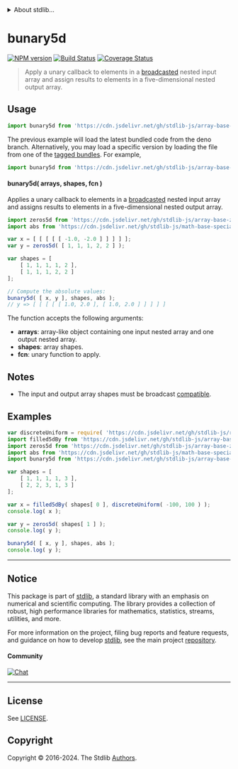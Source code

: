 <!--

@license Apache-2.0

Copyright (c) 2023 The Stdlib Authors.

Licensed under the Apache License, Version 2.0 (the "License");
you may not use this file except in compliance with the License.
You may obtain a copy of the License at

   http://www.apache.org/licenses/LICENSE-2.0

Unless required by applicable law or agreed to in writing, software
distributed under the License is distributed on an "AS IS" BASIS,
WITHOUT WARRANTIES OR CONDITIONS OF ANY KIND, either express or implied.
See the License for the specific language governing permissions and
limitations under the License.

-->


<details>
  <summary>
    About stdlib...
  </summary>
  <p>We believe in a future in which the web is a preferred environment for numerical computation. To help realize this future, we've built stdlib. stdlib is a standard library, with an emphasis on numerical and scientific computation, written in JavaScript (and C) for execution in browsers and in Node.js.</p>
  <p>The library is fully decomposable, being architected in such a way that you can swap out and mix and match APIs and functionality to cater to your exact preferences and use cases.</p>
  <p>When you use stdlib, you can be absolutely certain that you are using the most thorough, rigorous, well-written, studied, documented, tested, measured, and high-quality code out there.</p>
  <p>To join us in bringing numerical computing to the web, get started by checking us out on <a href="https://github.com/stdlib-js/stdlib">GitHub</a>, and please consider <a href="https://opencollective.com/stdlib">financially supporting stdlib</a>. We greatly appreciate your continued support!</p>
</details>

# bunary5d

[![NPM version][npm-image]][npm-url] [![Build Status][test-image]][test-url] [![Coverage Status][coverage-image]][coverage-url] <!-- [![dependencies][dependencies-image]][dependencies-url] -->

> Apply a unary callback to elements in a [broadcasted][@stdlib/array/base/broadcast-array] nested input array and assign results to elements in a five-dimensional nested output array.

<section class="intro">

</section>

<!-- /.intro -->



<section class="usage">

## Usage

```javascript
import bunary5d from 'https://cdn.jsdelivr.net/gh/stdlib-js/array-base-broadcasted-unary5d@deno/mod.js';
```
The previous example will load the latest bundled code from the deno branch. Alternatively, you may load a specific version by loading the file from one of the [tagged bundles](https://github.com/stdlib-js/array-base-broadcasted-unary5d/tags). For example,

```javascript
import bunary5d from 'https://cdn.jsdelivr.net/gh/stdlib-js/array-base-broadcasted-unary5d@v0.2.2-deno/mod.js';
```

#### bunary5d( arrays, shapes, fcn )

Applies a unary callback to elements in a [broadcasted][@stdlib/array/base/broadcast-array] nested input array and assigns results to elements in a five-dimensional nested output array.

```javascript
import zeros5d from 'https://cdn.jsdelivr.net/gh/stdlib-js/array-base-zeros5d@deno/mod.js';
import abs from 'https://cdn.jsdelivr.net/gh/stdlib-js/math-base-special-abs@deno/mod.js';

var x = [ [ [ [ [ -1.0, -2.0 ] ] ] ] ];
var y = zeros5d( [ 1, 1, 1, 2, 2 ] );

var shapes = [
    [ 1, 1, 1, 1, 2 ],
    [ 1, 1, 1, 2, 2 ]
];

// Compute the absolute values:
bunary5d( [ x, y ], shapes, abs );
// y => [ [ [ [ [ 1.0, 2.0 ], [ 1.0, 2.0 ] ] ] ] ]
```

The function accepts the following arguments:

-   **arrays**: array-like object containing one input nested array and one output nested array.
-   **shapes**: array shapes.
-   **fcn**: unary function to apply.

</section>

<!-- /.usage -->

<section class="notes">

## Notes

-   The input and output array shapes must be broadcast [compatible][@stdlib/ndarray/base/broadcast-shapes].

</section>

<!-- /.notes -->

<section class="examples">

## Examples

<!-- eslint no-undef: "error" -->

```javascript
var discreteUniform = require( 'https://cdn.jsdelivr.net/gh/stdlib-js/random-base-discrete-uniform' ).factory;
import filled5dBy from 'https://cdn.jsdelivr.net/gh/stdlib-js/array-base-filled5d-by@deno/mod.js';
import zeros5d from 'https://cdn.jsdelivr.net/gh/stdlib-js/array-base-zeros5d@deno/mod.js';
import abs from 'https://cdn.jsdelivr.net/gh/stdlib-js/math-base-special-abs@deno/mod.js';
import bunary5d from 'https://cdn.jsdelivr.net/gh/stdlib-js/array-base-broadcasted-unary5d@deno/mod.js';

var shapes = [
    [ 1, 1, 1, 1, 3 ],
    [ 2, 2, 3, 1, 3 ]
];

var x = filled5dBy( shapes[ 0 ], discreteUniform( -100, 100 ) );
console.log( x );

var y = zeros5d( shapes[ 1 ] );
console.log( y );

bunary5d( [ x, y ], shapes, abs );
console.log( y );
```

</section>

<!-- /.examples -->

<!-- Section for related `stdlib` packages. Do not manually edit this section, as it is automatically populated. -->

<section class="related">

</section>

<!-- /.related -->

<!-- Section for all links. Make sure to keep an empty line after the `section` element and another before the `/section` close. -->


<section class="main-repo" >

* * *

## Notice

This package is part of [stdlib][stdlib], a standard library with an emphasis on numerical and scientific computing. The library provides a collection of robust, high performance libraries for mathematics, statistics, streams, utilities, and more.

For more information on the project, filing bug reports and feature requests, and guidance on how to develop [stdlib][stdlib], see the main project [repository][stdlib].

#### Community

[![Chat][chat-image]][chat-url]

---

## License

See [LICENSE][stdlib-license].


## Copyright

Copyright &copy; 2016-2024. The Stdlib [Authors][stdlib-authors].

</section>

<!-- /.stdlib -->

<!-- Section for all links. Make sure to keep an empty line after the `section` element and another before the `/section` close. -->

<section class="links">

[npm-image]: http://img.shields.io/npm/v/@stdlib/array-base-broadcasted-unary5d.svg
[npm-url]: https://npmjs.org/package/@stdlib/array-base-broadcasted-unary5d

[test-image]: https://github.com/stdlib-js/array-base-broadcasted-unary5d/actions/workflows/test.yml/badge.svg?branch=v0.2.2
[test-url]: https://github.com/stdlib-js/array-base-broadcasted-unary5d/actions/workflows/test.yml?query=branch:v0.2.2

[coverage-image]: https://img.shields.io/codecov/c/github/stdlib-js/array-base-broadcasted-unary5d/main.svg
[coverage-url]: https://codecov.io/github/stdlib-js/array-base-broadcasted-unary5d?branch=main

<!--

[dependencies-image]: https://img.shields.io/david/stdlib-js/array-base-broadcasted-unary5d.svg
[dependencies-url]: https://david-dm.org/stdlib-js/array-base-broadcasted-unary5d/main

-->

[chat-image]: https://img.shields.io/gitter/room/stdlib-js/stdlib.svg
[chat-url]: https://app.gitter.im/#/room/#stdlib-js_stdlib:gitter.im

[stdlib]: https://github.com/stdlib-js/stdlib

[stdlib-authors]: https://github.com/stdlib-js/stdlib/graphs/contributors

[umd]: https://github.com/umdjs/umd
[es-module]: https://developer.mozilla.org/en-US/docs/Web/JavaScript/Guide/Modules

[deno-url]: https://github.com/stdlib-js/array-base-broadcasted-unary5d/tree/deno
[deno-readme]: https://github.com/stdlib-js/array-base-broadcasted-unary5d/blob/deno/README.md
[umd-url]: https://github.com/stdlib-js/array-base-broadcasted-unary5d/tree/umd
[umd-readme]: https://github.com/stdlib-js/array-base-broadcasted-unary5d/blob/umd/README.md
[esm-url]: https://github.com/stdlib-js/array-base-broadcasted-unary5d/tree/esm
[esm-readme]: https://github.com/stdlib-js/array-base-broadcasted-unary5d/blob/esm/README.md
[branches-url]: https://github.com/stdlib-js/array-base-broadcasted-unary5d/blob/main/branches.md

[stdlib-license]: https://raw.githubusercontent.com/stdlib-js/array-base-broadcasted-unary5d/main/LICENSE

[@stdlib/array/base/broadcast-array]: https://github.com/stdlib-js/array-base-broadcast-array/tree/deno

[@stdlib/ndarray/base/broadcast-shapes]: https://github.com/stdlib-js/ndarray-base-broadcast-shapes/tree/deno

</section>

<!-- /.links -->
